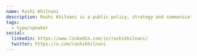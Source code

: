 ```yaml
---
name: Rashi Khilnani
description: Rashi Khilnani is a public policy, strategy and communications consultant with a passion for adding public value through ethical use of technological innovations and public-private partnerships. Rashi is a techno-optimist and has experience as an advisor to several startups in Canada and overseas. Rashi has a MPA from the Harvard Kennedy School.
tags:
  - type/speaker
social:
  linkedin: https://www.linkedin.com/in/rashikhilnani/
  twitter: https://x.com/rashikhilnani
---
```

